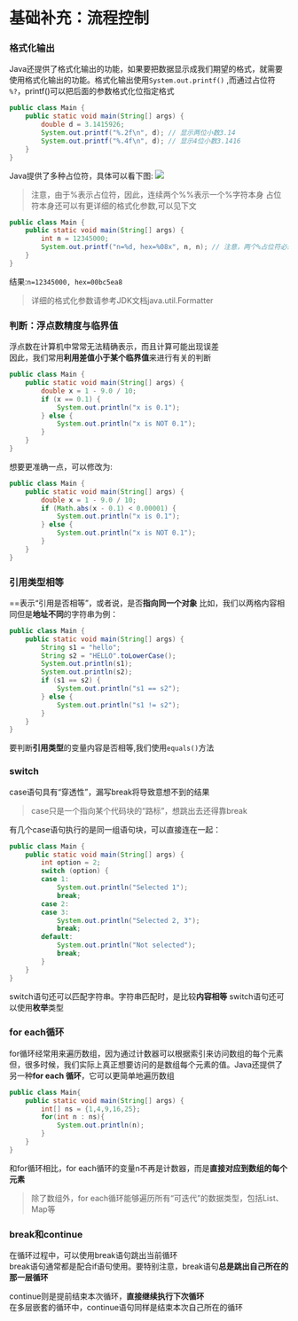 # 基础补充：流程控制

### 格式化输出
Java还提供了格式化输出的功能，如果要把数据显示成我们期望的格式，就需要使用格式化输出的功能。格式化输出使用```System.out.printf()```  ,而通过占位符 ```%?```，printf()可以把后面的参数格式化位指定格式   

```Java
public class Main {
    public static void main(String[] args) {
        double d = 3.1415926;
        System.out.printf("%.2f\n", d); // 显示两位小数3.14
        System.out.printf("%.4f\n", d); // 显示4位小数3.1416
    }
}
```
Java提供了多种占位符，具体可以看下图:
![](https://i.loli.net/2021/10/25/l8vFoyaYskmOj7C.png)  

> 注意，由于%表示占位符，因此，连续两个%%表示一个%字符本身
> 占位符本身还可以有更详细的格式化参数,可以见下文

```Java
public class Main {
    public static void main(String[] args) {
        int n = 12345000;
        System.out.printf("n=%d, hex=%08x", n, n); // 注意，两个%占位符必须传入两个数
    }
}
```
结果:```n=12345000, hex=00bc5ea8``` 

> 详细的格式化参数请参考JDK文档java.util.Formatter  

### 判断：浮点数精度与临界值
浮点数在计算机中常常无法精确表示，而且计算可能出现误差  
因此，我们常用**利用差值小于某个临界值**来进行有关的判断
```Java
public class Main {
    public static void main(String[] args) {
        double x = 1 - 9.0 / 10;
        if (x == 0.1) {
            System.out.println("x is 0.1");
        } else {
            System.out.println("x is NOT 0.1");
        }
    }
}
```
想要更准确一点，可以修改为:
```Java
public class Main {
    public static void main(String[] args) {
        double x = 1 - 9.0 / 10;
        if (Math.abs(x - 0.1) < 0.00001) {
            System.out.println("x is 0.1");
        } else {
            System.out.println("x is NOT 0.1");
        }
    }
}
```

### 引用类型相等
==表示“引用是否相等”，或者说，是否**指向同一个对象**
比如，我们以两格内容相同但是**地址不同**的字符串为例：
```Java
public class Main {
    public static void main(String[] args) {
        String s1 = "hello";
        String s2 = "HELLO".toLowerCase();
        System.out.println(s1);
        System.out.println(s2);
        if (s1 == s2) {
            System.out.println("s1 == s2");
        } else {
            System.out.println("s1 != s2");
        }
    }
}
``` 

要判断**引用类型**的变量内容是否相等,我们使用```equals()```方法 

### switch
case语句具有“穿透性”，漏写break将导致意想不到的结果
> case只是一个指向某个代码块的“路标”，想跳出去还得靠break

有几个case语句执行的是同一组语句块，可以直接连在一起：
```Java
public class Main {
    public static void main(String[] args) {
        int option = 2;
        switch (option) {
        case 1:
            System.out.println("Selected 1");
            break;
        case 2:
        case 3:
            System.out.println("Selected 2, 3");
            break;
        default:
            System.out.println("Not selected");
            break;
        }
    }
}
```

switch语句还可以匹配字符串。字符串匹配时，是比较**内容相等** switch语句还可以使用**枚举**类型   

### for each循环
for循环经常用来遍历数组，因为通过计数器可以根据索引来访问数组的每个元素     
但，很多时候，我们实际上真正想要访问的是数组每个元素的值。Java还提供了另一种**for each 循环**，它可以更简单地遍历数组   
```Java
public class Main{
    public static void main(String[] args) {
        int[] ns = {1,4,9,16,25};
        for(int n : ns){
            System.out.println(n);
        }
    }
}
```
和for循环相比，for each循环的变量n不再是计数器，而是**直接对应到数组的每个元素**    

> 除了数组外，for each循环能够遍历所有“可迭代”的数据类型，包括List、Map等   

### break和continue 
在循环过程中，可以使用break语句跳出当前循环     
break语句通常都是配合if语句使用。要特别注意，break语句**总是跳出自己所在的那一层循环**  

continue则是提前结束本次循环，**直接继续执行下次循环**  
在多层嵌套的循环中，continue语句同样是结束本次自己所在的循环    

